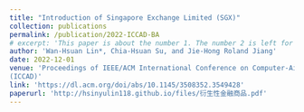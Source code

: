 ```yaml
---
title: "Introduction of Singapore Exchange Limited (SGX)"
collection: publications
permalink: /publication/2022-ICCAD-BA
# excerpt: 'This paper is about the number 1. The number 2 is left for future work.'
author: 'Wan-Hsuan Lin*, Chia-Hsuan Su, and Jie-Hong Roland Jiang'
date: 2022-12-01
venue: 'Proceedings of IEEE/ACM International Conference on Computer-Aided Design
(ICCAD)'
link: 'https://dl.acm.org/doi/abs/10.1145/3508352.3549428'
paperurl: 'http://hsinyulin118.github.io/files/衍生性金融商品.pdf'
---
```


